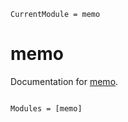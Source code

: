 ```@meta
CurrentModule = memo
```

# memo

Documentation for [memo](https://github.com/liuxu89/memo.jl).

```@index
```

```@autodocs
Modules = [memo]
```
